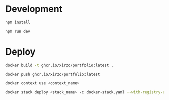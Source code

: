 
# Development

```sh
npm install
```

```sh
npm run dev
```

# Deploy

```sh
docker build -t ghcr.io/xirzo/portfolio:latest .
```

```sh
docker push ghcr.io/xirzo/portfolio:latest
```

```sh
docker context use <context_name>
```

```sh
docker stack deploy <stack_name> -c docker-stack.yaml --with-registry-auth
```
